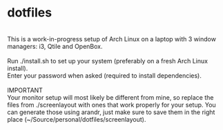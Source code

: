 # dotfiles
<br>
This is a work-in-progress setup of Arch Linux on a laptop with 3 window managers: i3, Qtile and OpenBox.
<br><br>
Run ./install.sh to set up your system (preferably on a fresh Arch Linux install).
<br>
Enter your password when asked (required to install dependencies).
<br><br>
IMPORTANT<br>
Your monitor setup will most likely be different from mine, so replace the files from ./screenlayout with ones that work properly for your setup. You can generate those using arandr, just make sure to save them in the right place (~/Source/personal/dotfiles/screenlayout).
